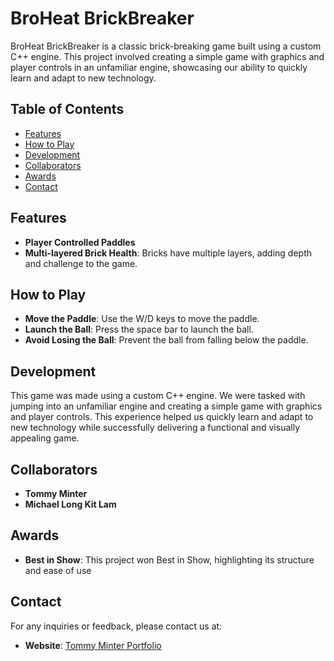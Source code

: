 # BroHeat BrickBreaker

BroHeat BrickBreaker is a classic brick-breaking game built using a custom C++ engine. This project involved creating a simple game with graphics and player controls in an unfamiliar engine, showcasing our ability to quickly learn and adapt to new technology.

## Table of Contents

- [Features](#features)
- [How to Play](#how-to-play)
- [Development](#development)
- [Collaborators](#collaborators)
- [Awards](#awards)
- [Contact](#contact)

## Features

- **Player Controlled Paddles**
- **Multi-layered Brick Health**: Bricks have multiple layers, adding depth and challenge to the game.

## How to Play

- **Move the Paddle**: Use the W/D keys to move the paddle.
- **Launch the Ball**: Press the space bar to launch the ball.
- **Avoid Losing the Ball**: Prevent the ball from falling below the paddle.

## Development

This game was made using a custom C++ engine. We were tasked with jumping into an unfamiliar engine and creating a simple game with graphics and player controls. This experience helped us quickly learn and adapt to new technology while successfully delivering a functional and visually appealing game.

## Collaborators

- **Tommy Minter**
- **Michael Long Kit Lam**

## Awards

- **Best in Show**: This project won Best in Show, highlighting its structure and ease of use

## Contact

For any inquiries or feedback, please contact us at:


- **Website**: [Tommy Minter Portfolio](http://www.tommyminterdev.com)

